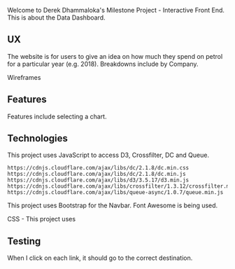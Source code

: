 Welcome to Derek Dhammaloka's Milestone Project - Interactive Front
End.  This is about the Data Dashboard.

## UX

The website is for users to give an idea on how much they spend on petrol for
a particular year (e.g. 2018).  Breakdowns include by Company.

Wireframes

## Features

Features include selecting a chart.



## Technologies

This project uses JavaScript to access D3, Crossfilter, DC and Queue.

    https://cdnjs.cloudflare.com/ajax/libs/dc/2.1.8/dc.min.css
    https://cdnjs.cloudflare.com/ajax/libs/dc/2.1.8/dc.min.js
    https://cdnjs.cloudflare.com/ajax/libs/d3/3.5.17/d3.min.js
    https://cdnjs.cloudflare.com/ajax/libs/crossfilter/1.3.12/crossfilter.min.js
    https://cdnjs.cloudflare.com/ajax/libs/queue-async/1.0.7/queue.min.js

This project uses Bootstrap for the Navbar.  Font Awesome is being used.

CSS - This project uses 

## Testing

When I click on each link, it should go to the correct destination.  